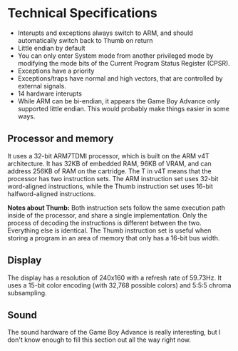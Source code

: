 # Technical Specifications

- Interupts and exceptions always switch to ARM, and should automatically
switch back to Thumb on return
- Little endian by default
- You can only enter System mode from another privileged mode by modifying
the mode bits of the Current Program Status Register (CPSR).
- Exceptions have a priority
- Exceptions/traps have normal and high vectors, that are controlled by external signals.
- 14 hardware interupts
- While ARM can be bi-endian, it appears the Game Boy Advance only supported
little endian. This would probably make things easier in some ways.

## Processor and memory
It uses a 32-bit ARM7TDMI processor, which is built on the ARM v4T architecture.
It has 32KB of embedded RAM, 96KB of VRAM, and can address 256KB of RAM on the
cartridge. The T in v4T means that the processor has two instruction sets. The
ARM instruction set uses 32-bit word-aligned instructions, while the Thumb
instruction set uses 16-bit halfword-aligned instructions.

**Notes about Thumb:** Both instruction sets follow the same execution path
inside of the processor, and share a single implementation. Only the process of
decoding the instructions is different between the two. Everything else is
identical. The Thumb instruction set is useful when storing a program in an
area of memory that only has a 16-bit bus width.

## Display
The display has a resolution of 240x160 with a refresh rate of 59.73Hz. It uses
a 15-bit color encoding (with 32,768 possible colors) and 5:5:5 chroma subsampling.

## Sound
The sound hardware of the Game Boy Advance is really interesting, but I don't
know enough to fill this section out all the way right now.
